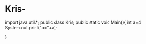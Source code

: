 # Kris-
import java.util.*;
public class Kris;
public static void Main(){
int a=4
System.out.print("a="+a);





}
